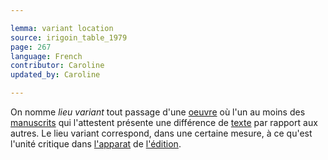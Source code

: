 ```yaml
---

lemma: variant location
source: irigoin_table_1979
page: 267
language: French
contributor: Caroline
updated_by: Caroline

---
```


On nomme _lieu variant_ tout passage d'une [oeuvre](work.html) où l'un au moins des [manuscrits](manuscript.html) qui l'attestent présente une différence de [texte](text.html) par rapport aux autres. Le lieu variant correspond, dans une certaine mesure, à ce qu'est l'unité critique dans [l'apparat](apparatusCritical.html) de [l'édition](editionScholarly.html).
